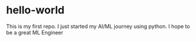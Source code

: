 # hello-world
This is my first repo. 
I just started my AI/ML journey using python. I hope to be a great ML Engineer
